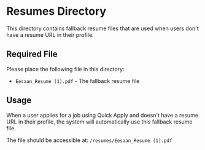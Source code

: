 # Resumes Directory

This directory contains fallback resume files that are used when users don't have a resume URL in their profile.

## Required File

Please place the following file in this directory:
- `Eesaan_Resume (1).pdf` - The fallback resume file

## Usage

When a user applies for a job using Quick Apply and doesn't have a resume URL in their profile, the system will automatically use this fallback resume file.

The file should be accessible at: `/resumes/Eesaan_Resume (1).pdf`
